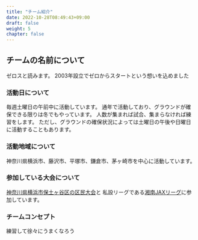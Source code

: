 ```yaml
---
title: "チーム紹介"
date: 2022-10-28T08:49:43+09:00
draft: false
weight: 5
chapter: false
---
```


## チームの名前について
ゼロスと読みます。
2003年設立でゼロからスタートという想いを込めました

### 活動日について
毎週土曜日の午前中に活動しています。
通年で活動しており、グラウンドが確保できる限りは冬でもやっています。
人数が集まれば試合、集まらなければ練習をします。
ただし、グラウンドの確保状況によっては土曜日の午後や日曜日に活動することもあります。

### 活動地域について
神奈川県横浜市、藤沢市、平塚市、鎌倉市、茅ヶ崎市を中心に活動しています。

### 参加している大会について
[神奈川県横浜市保土ヶ谷区の区民大会](http://kokudai.gotohp.jp/kumin/top.html)と
私設リーグである[湘南JAXリーグ](https://bb.vcuda.net/jax/)に参加しています。

### チームコンセプト
練習して徐々にうまくなろう
